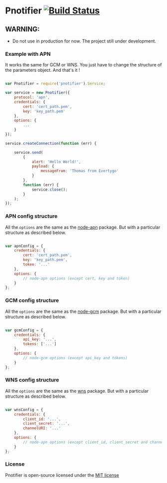# Pnotifier [![Build Status](https://travis-ci.org/evertygosas/pnotifier.svg?branch=master)](https://travis-ci.org/evertygosas/pnotifier)

## WARNING:
- Do not use in production for now. The project still under development.

### Example with APN

It works the same for GCM or WNS. You just have to change the structure of the parameters object. And that's it !

```javascript

var Pnotifier = require('pnotifier').Service;

var service = new Pnotifier({
	protocol: 'apn',
	credentials: {
		cert: 'cert_path.pem',
		key: 'key_path.pem'
	},
	options: {
		...
	}
});

service.createConnection(function (err) {

	service.send(
		{
			alert: 'Hello World!',
			payload: {
				messageFrom: 'Thomas from Evertygo'
			}
		},
		function (err) {
			service.close();
		}
	);
});

```

### APN config structure

All the `options` are the same as the [node-apn](https://github.com/argon/node-apn) package.
But with a particular structure as described below.

``` javascript

var apnConfig = {
	credentials: {
		cert: 'cert_path.pem',
		key: 'key_path.pem',
		token: '...'
	},
	options: {
		// node-apn options (except cert, key and token)
	}
};

```

### GCM config structure

All the `options` are the same as the [node-gcm](https://github.com/ToothlessGear/node-gcm) package.
But with a particular structure as described below.

``` javascript

var gcmConfig = {
	credentials: {
		api_key: '...',
		tokens: ['...']
	},
	options: {
		// node-gcm options (except api_key and tokens)
	}
};

```


### WNS config structure

All the `options` are the same as the [wns](https://github.com/tjanczuk/wns) package.
But with a particular structure as described below.

``` javascript

var wnsConfig = {
	credentials: {
		client_id: '...',
		client_secret: '...',
		channelURI: '...'
	},
	options: {
		// node-apn options (except client_id, client_secret and channelURI)
	}
};

```

### License
Pnotifier is open-source licensed under the [MIT license](http://opensource.org/licenses/MIT)
